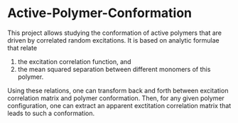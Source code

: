 # Active-Polymer-Conformation
This project allows studying the conformation of active polymers that are driven by correlated random excitations.
It is based on analytic formulae that relate 

1. the excitation correlation function, and 
2. the mean squared separation between different monomers of this polymer.

Using these relations, one can transform back and forth between excitation correlation matrix and polymer conformation. 
Then, for any given polymer configuration, one can extract an apparent exctitation correlation matrix that leads to such a conformation.
